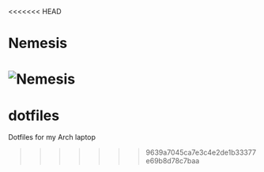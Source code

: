 <<<<<<< HEAD
# Nemesis

![Nemesis](https://cdn.discordapp.com/attachments/439926665435545601/721555652706828298/screenshot_20200614_124423.png)
=======
# dotfiles
Dotfiles for my Arch laptop
>>>>>>> 9639a7045ca7e3c4e2de1b33377e69b8d78c7baa
